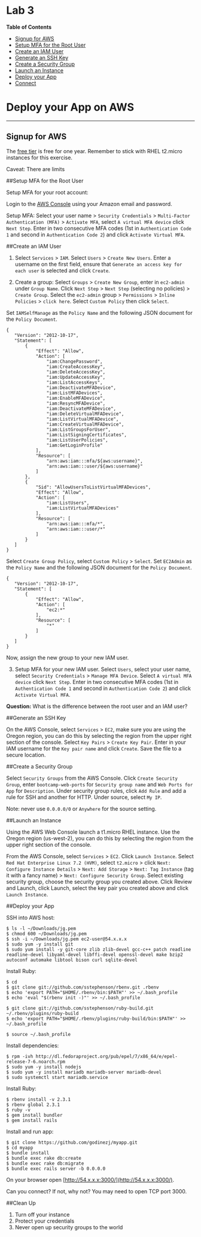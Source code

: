 # Lab 3

**Table of Contents**

- [Signup for AWS](##signup-for-aws)
- [Setup MFA for the Root User](##setup-mfa-for-the-root-user)
- [Create an IAM User](##create-an-iam-user)
- [Generate an SSH Key](##generate-an-ssh-key)
- [Create a Security Group](create-a-security-group)
- [Launch an Instance](##launch-an-instance)
- [Deploy your App](##deploy-your-app)
- [Connect](##connect)

# Deploy your App on AWS

---

## Signup for AWS

The [free tier](https://aws.amazon.com/free/) is free for one year. Remember to stick with RHEL t2.micro instances for this exercise.

Caveat: There are limits 


##Setup MFA for the Root User

Setup MFA for your root account:

Login to the [AWS Console](https://console.aws.amazon.com/) using your Amazon email and password.

Setup MFA: Select your user name > `Security Credentials` > `Multi-Factor Authentication (MFA)` > `Activate MFA`, select `A virtual MFA device` click `Next Step`. Enter in two consecutive MFA codes (1st in `Authentication Code 1` and second in `Authentication Code 2`) and click `Activate Virtual MFA`.

##Create an IAM User

1. Select `Services` > `IAM`. Select `Users` > `Create New Users`. Enter a username on the first field, ensure that `Generate an access key for each user` is selected and click `Create`.

2. Create a group: Select `Groups` > `Create New Group`, enter in `ec2-admin` under `Group Name`. Click `Next Step` > `Next Step` (selecting no policies) > `Create Group`. Select the `ec2-admin` group > `Permissions` > `Inline Policies` > `click here`. Select `Custom Policy` then click `Select`.

 Set `IAMSelfManage` as the `Policy Name` and the following JSON document for the `Policy Document`.

 ```
 {
    "Version": "2012-10-17",
    "Statement": [
        {
            "Effect": "Allow",
            "Action": [
                "iam:ChangePassword",
                "iam:CreateAccessKey",
                "iam:DeleteAccessKey",
                "iam:UpdateAccessKey",
                "iam:ListAccessKeys",
                "iam:DeactivateMFADevice",
                "iam:ListMFADevices",
                "iam:EnableMFADevice",
                "iam:ResyncMFADevice",
                "iam:DeactivateMFADevice",
                "iam:DeleteVirtualMFADevice",
                "iam:ListVirtualMFADevice",
                "iam:CreateVirtualMFADevice",
                "iam:ListGroupsForUser",
                "iam:ListSigningCertificates",
                "iam:ListUserPolicies",
                "iam:GetLoginProfile"
            ],
            "Resource": [
                "arn:aws:iam:::mfa/${aws:username}",
                "arn:aws:iam:::user/${aws:username}"
            ]
        },
        {
            "Sid": "AllowUsersToListVirtualMFADevices",
            "Effect": "Allow",
            "Action": [
                "iam:ListUsers",
                "iam:ListVirtualMFADevices"
            ],
            "Resource": [
                "arn:aws:iam:::mfa/*",
                "arn:aws:iam:::user/*"
            ]
        }
    ]
}
 ```

 Select `Create Group Policy`, select `Custom Policy` > `Select`. Set `EC2Admin` as the `Policy Name` and the following JSON document for the `Policy Document`.
 
 ```
 {
    "Version": "2012-10-17",
    "Statement": [
        {
            "Effect": "Allow",
            "Action": [
                "ec2:*"
            ],
            "Resource": [
                "*"
            ]
        }
    ]
}
 ```

 Now, assign the new group to your new IAM user.
 
3. Setup MFA for your new IAM user. Select `Users`, select your user name, select `Security Credentials` > `Manage MFA Device`. Select `A virtual MFA device` click `Next Step`. Enter in two consecutive MFA codes (1st in `Authentication Code 1` and second in `Authentication Code 2`) and click `Activate Virtual MFA`.


**Question:** What is the difference between the root user and an IAM user?

##Generate an SSH Key

On the AWS Console, select `Services` > `EC2`, make sure you are using the Oregon region, you can do this by selecting the region from the upper right section of the console. Select `Key Pairs` > `Create Key Pair`. Enter in your IAM username for the `Key pair name` and click `Create`. Save the file to a secure location.

##Create a Security Group

Select `Security Groups` from the AWS Console. Click `Create Security Group`, enter `bootcamp-web-ports` for `Security group name` and `Web Ports for App` for `Description`. Under security group rules, click `Add Rule` and add a rule for SSH and another for HTTP. Under source, select `My IP`.

Note: never use `0.0.0.0/0` or `Anywhere` for the source setting.

##Launch an Instance

Using the AWS Web Console launch a t1.micro RHEL instance. Use the Oregon region (us-west-2), you can do this by selecting the region from the upper right section of the console. 

From the AWS Console, select `Services` > `EC2`. Click `Launch Instance`. Select `Red Hat Enterprise Linux 7.2 (HVM)`, select `t2.micro` > click `Next: Configure Instance Details` > `Next: Add Storage` > `Next: Tag Instance` (tag it with a fancy name) > `Next: Configure Security Group`. Select existing security group, choose the security group you created above. Click Review and Launch, click Launch, select the key pair you created above and click `Launch Instance`.

##Deploy your App

SSH into AWS host:

```
$ ls -l ~/Downloads/jg.pem
$ chmod 600 ~/Downloads/jg.pem
$ ssh -i ~/Downloads/jg.pem ec2-user@54.x.x.x
$ sudo yum -y install git
$ sudo yum install -y git-core zlib zlib-devel gcc-c++ patch readline readline-devel libyaml-devel libffi-devel openssl-devel make bzip2 autoconf automake libtool bison curl sqlite-devel
```

Install Ruby:

```
$ cd
$ git clone git://github.com/sstephenson/rbenv.git .rbenv
$ echo 'export PATH="$HOME/.rbenv/bin:$PATH"' >> ~/.bash_profile
$ echo 'eval "$(rbenv init -)"' >> ~/.bash_profile

$ git clone git://github.com/sstephenson/ruby-build.git ~/.rbenv/plugins/ruby-build
$ echo 'export PATH="$HOME/.rbenv/plugins/ruby-build/bin:$PATH"' >> ~/.bash_profile

$ source ~/.bash_profile
```

Install dependencies:

```
$ rpm -ivh http://dl.fedoraproject.org/pub/epel/7/x86_64/e/epel-release-7-6.noarch.rpm
$ sudo yum -y install nodejs
$ sudo yum -y install mariadb mariadb-server mariadb-devel
$ sudo systemctl start mariadb.service
```

Install Ruby:

```
$ rbenv install -v 2.3.1
$ rbenv global 2.3.1
$ ruby -v
$ gem install bundler
$ gem install rails

```

Install and run app:

```
$ git clone https://github.com/godinezj/myapp.git
$ cd myapp
$ bundle install
$ bundle exec rake db:create
$ bundle exec rake db:migrate
$ bundle exec rails server -b 0.0.0.0
```

On your browser open [http://54.x.x.x:3000/](http://54.x.x.x:3000/). 

Can you connect? If not, why not? You may need to open TCP port 3000.

##Clean Up

1. Turn off your instance
2. Protect your credentials
3. Never open up security groups to the world





